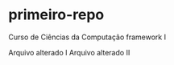 # primeiro-repo
Curso de Ciências da Computação
framework I

Arquivo alterado I
Arquivo alterado II
